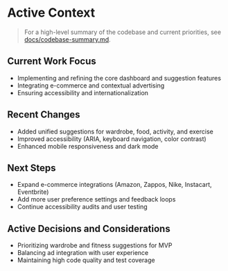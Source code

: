 # Active Context

> For a high-level summary of the codebase and current priorities, see [docs/codebase-summary.md](../docs/codebase-summary.md).

## Current Work Focus
- Implementing and refining the core dashboard and suggestion features
- Integrating e-commerce and contextual advertising
- Ensuring accessibility and internationalization

## Recent Changes
- Added unified suggestions for wardrobe, food, activity, and exercise
- Improved accessibility (ARIA, keyboard navigation, color contrast)
- Enhanced mobile responsiveness and dark mode

## Next Steps
- Expand e-commerce integrations (Amazon, Zappos, Nike, Instacart, Eventbrite)
- Add more user preference settings and feedback loops
- Continue accessibility audits and user testing

## Active Decisions and Considerations
- Prioritizing wardrobe and fitness suggestions for MVP
- Balancing ad integration with user experience
- Maintaining high code quality and test coverage